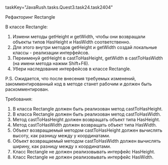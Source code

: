 taskKey="JavaRush.tasks.Quest3.task24.task2404"

Рефакторинг Rectangle

В классе Rectangle:
1. Измени методы getHeight и getWidth, чтобы они возвращали объекты типов HasHeight и HasWidth соответственно.
2. Для этого внутри методов getHeight и getWidth создай локальные классы - реализации интерфейсов.
3. Переименуй getHeight в castToHasHeight, getWidth в castToHasWidth (на имени метода нажми Shift+F6).
4. Убери наследование интерфейсов в классе Rectangle.

P.S. Ожидается, что после внесения требуемых изменений, закомментированный код в методе станет рабочим и должен быть раскомментирован.


Требования:
1.	В класса Rectangle должен быть реализован метод castToHasHeight.
2.	В класса Rectangle должен быть реализован метод castToHasWidth.
3.	Метод castToHasHeight должен возвращать объект типа HasHeight.
4.	Метод castToHasWidth должен возвращать объект типа HasWidth.
5.	Объект возвращаемый методом castToHasHeight должен вычислять высоту, как разницу между y координатами.
6.	Объект возвращаемый методом castToHasWidth должен вычислять ширину, как разницу между x координатами.
7.	Класс Rectangle не должен реализовывать интерфейс HasHeight.
8.	Класс Rectangle не должен реализовывать интерфейс HasWidth.


